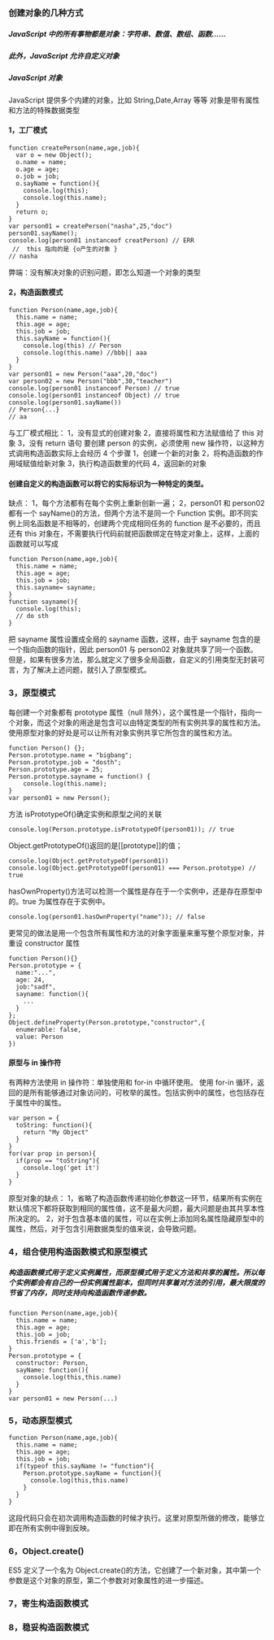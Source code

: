 ### 创建对象的几种方式

##### JavaScript 中的所有事物都是对象：字符串、数值、数组、函数......

##### 此外，JavaScript 允许自定义对象

##### JavaScript 对象

JavaScript 提供多个内建的对象，比如 String,Date,Array 等等
对象是带有属性和方法的特殊数据类型

#### 1，工厂模式

```
function createPerson(name,age,job){
  var o = new Object();
  o.name = name;
  o.age = age;
  o.job = job;
  o.sayName = function(){
    console.log(this);
    console.log(this.name);
  }
  return o;
}
var person01 = createPerson("nasha",25,"doc")
person01.sayName();
console.log(person01 instanceof creatPerson) // ERR
 //  this 指向的是 {o产生的对象 }
// nasha
```

弊端：没有解决对象的识别问题，即怎么知道一个对象的类型

#### 2，构造函数模式

```
function Person(name,age,job){
  this.name = name;
  this.age = age;
  this.job = job;
  this.sayName = function(){
    console.log(this) // Person
    console.log(this.name) //bbb|| aaa
  }
}
var person01 = new Person("aaa",20,"doc")
var person02 = new Person("bbb",30,"teacher")
console.log(person01 instanceof Person) // true
console.log(person01 instanceof Object) // true
console.log(person01.sayName())
// Person{...}
// aa
```

与工厂模式相比：
1，没有显式的创建对象
2，直接将属性和方法赋值给了 this 对象
3，没有 return 语句
要创建 person 的实例，必须使用 new 操作符，以这种方式调用构造函数实际上会经历 4 个步骤
1，创建一个新的对象
2，将构造函数的作用域赋值给新对象
3，执行构造函数里的代码
4，返回新的对象

#### 创建自定义的构造函数可以将它的实际标识为一种特定的类型。

缺点：
1，每个方法都有在每个实例上重新创新一遍；
2，person01 和 person02 都有一个 sayName()的方法，但两个方法不是同一个 Function 实例。即不同实例上同名函数是不相等的，创建两个完成相同任务的 function 是不必要的，而且还有 this 对象在，不需要执行代码前就把函数绑定在特定对象上，这样，上面的函数就可以写成

```
function Person(name,age,job){
  this.name = name;
  this.age = age;
  this.job = job;
  this.sayname= sayname;
}
function sayname(){
  console.log(this);
  // do sth
}
```

把 sayname 属性设置成全局的 sayname 函数，这样，由于 sayname 包含的是一个指向函数的指针，因此 person01 与 person02 对象就共享了同一个函数。
但是，如果有很多方法，那么就定义了很多全局函数，自定义的引用类型无封装可言，为了解决上述问题，就引入了原型模式。

### 3，原型模式

每创建一个对象都有 prototype 属性（null 除外），这个属性是一个指针，指向一个对象，而这个对象的用途是包含可以由特定类型的所有实例共享的属性和方法。
使用原型对象的好处是可以让所有对象实例共享它所包含的属性和方法。

```
function Person() {};
Person.prototype.name = "bigbang";
Person.prototype.job = "dosth";
Person.prototype.age = 25;
Person.prototype.sayname = function() {
    console.log(this.name);
}
var person01 = new Person();
```

方法 isPrototypeOf()确定实例和原型之间的关联

```
console.log(Person.prototype.isPrototypeOf(person01)); // true
```

Object.getPrototypeOf()返回的是[[prototype]]的值；

```
console.log(Object.getPrototypeOf(person01))
console.log(Object.getPrototypeOf(person01) === Person.prototype) // true
```

hasOwnProperty()方法可以检测一个属性是存在于一个实例中，还是存在原型中的。true 为属性存在于实例中。

```
console.log(person01.hasOwnProperty("name")); // false
```

更常见的做法是用一个包含所有属性和方法的对象字面量来重写整个原型对象，并重设 constructor 属性

```
function Person(){}
Person.prototype = {
  name:"...",
  age: 24,
  job:"sadf",
  sayname: function(){
    ...
  }
};
Object.defineProperty(Person.prototype,"constructor",{
  enumerable: false,
  value: Person
})
```

#### 原型与 in 操作符

有两种方法使用 in 操作符：单独使用和 for-in 中循环使用。
使用 for-in 循环，返回的是所有能够通过对象访问的，可枚举的属性。包括实例中的属性，也包括存在于属性中的属性。

```
var person = {
  toString: function(){
    return "My Object"
  }
}
for(var prop in person){
  if(prop == "toString"){
    console.log('get it')
  }
}
```

原型对象的缺点：
1，省略了构造函数传递初始化参数这一环节，结果所有实例在默认情况下都将获取到相同的属性值，这不是最大问题，最大问题是由其共享本性所决定的。
2，对于包含基本值的属性，可以在实例上添加同名属性隐藏原型中的属性，然后，对于包含引用数据类型的值来说，会导致问题。

### 4，组合使用构造函数模式和原型模式

##### 构造函数模式用于定义实例属性，而原型模式用于定义方法和共享的属性。所以每个实例都会有自己的一份实例属性副本，但同时共享着对方法的引用，最大限度的节省了内存，同时支持向构造函数传递参数。

```
function Person(name,age,job){
  this.name = name;
  this.age = age;
  this.job = job;
  this.friends = ['a','b'];
}
Person.prototype = {
  constructor: Person,
  sayName: function(){
    console.log(this,this.name)
  }
}
var person01 = new Person(...)
```

### 5，动态原型模式

```
function Person(name,age,job){
  this.name = name;
  this.age = age;
  this.job = job;
  if(typeof this.sayName != "function"){
    Person.prototype.sayName = function(){
      console.log(this,this.name)
    }
  }
}
```

这段代码只会在初次调用构造函数的时候才执行。这里对原型所做的修改，能够立即在所有实例中得到反映。

### 6，Object.create()

ES5 定义了一个名为 Object.create()的方法，它创建了一个新对象，其中第一个参数是这个对象的原型，第二个参数对对象属性的进一步描述。

### 7，寄生构造函数模式

### 8，稳妥构造函数模式
